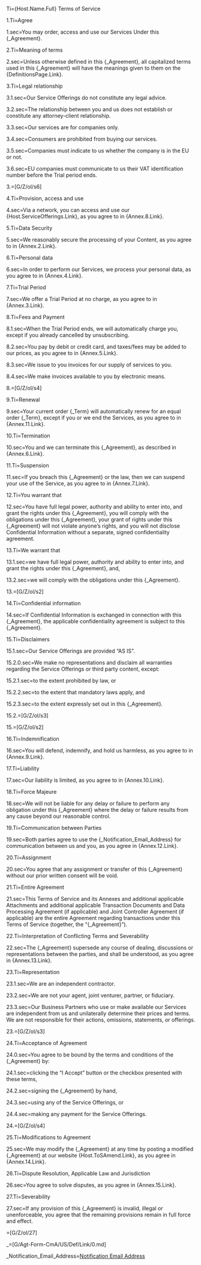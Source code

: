 Ti={Host.Name.Full} Terms of Service

1.Ti=Agree

1.sec=You may order, access and use our Services Under this {_Agreement}.

2.Ti=Meaning of terms

2.sec=Unless otherwise defined in this {_Agreement}, all capitalized terms used in this {_Agreement} will have the meanings given to them on the {DefinitionsPage.Link}.

3.Ti=Legal relationship

3.1.sec=Our Service Offerings do not constitute any legal advice.

3.2.sec=The relationship between you and us does not establish or constitute any attorney-client relationship.

3.3.sec=Our services are for companies only.

3.4.sec=Consumers are prohibited from buying our services.

3.5.sec=Companies must indicate to us whether the company is in the EU or not.

3.6.sec=EU companies must communicate to us their VAT identification number before the Trial period ends.

3.=[G/Z/ol/s6]

4.Ti=Provision, access and use

4.sec=Via a network, you can access and use our {Host.ServiceOfferings.Link}, as you agree to in {Annex.8.Link}.

5.Ti=Data Security

5.sec=We reasonably secure the processing of your Content, as you agree to in {Annex.2.Link}.

6.Ti=Personal data

6.sec=In order to perform our Services, we process your personal data, as you agree to in {Annex.4.Link}.

7.Ti=Trial Period

7.sec=We offer a Trial Period at no charge, as you agree to in {Annex.3.Link}.

8.Ti=Fees and Payment

8.1.sec=When the Trial Period ends, we will automatically charge you, except if you already cancelled by unsubscribing.

8.2.sec=You pay by debit or credit card, and taxes/fees may be added to our prices, as you agree to in {Annex.5.Link}.

8.3.sec=We issue to you invoices for our supply of services to you.

8.4.sec=We make invoices available to you by electronic means.

8.=[G/Z/ol/s4]

9.Ti=Renewal

9.sec=Your current order {_Term} will automatically renew for an equal order {_Term}, except if you or we end the Services, as you agree to in {Annex.11.Link}.

10.Ti=Termination

10.sec=You and we can terminate this {_Agreement}, as described in {Annex.6.Link}.

11.Ti=Suspension

11.sec=If you breach this {_Agreement} or the law, then we can suspend your use of the Service, as you agree to in {Annex.7.Link}.

12.Ti=You warrant that

12.sec=You have full legal power, authority and ability to enter into, and grant the rights under this {_Agreement}, you will comply with the obligations under this {_Agreement}, your grant of rights under this {_Agreement} will not violate anyone’s rights, and you will not disclose Confidential Information without a separate, signed confidentiality agreement.

13.Ti=We warrant that

13.1.sec=we have full legal power, authority and ability to enter into, and grant the rights under this {_Agreement}, and,

13.2.sec=we will comply with the obligations under this {_Agreement}.

13.=[G/Z/ol/s2]

14.Ti=Confidential information

14.sec=If Confidential Information is exchanged in connection with this {_Agreement}, the applicable confidentiality agreement is subject to this {_Agreement}.

15.Ti=Disclaimers

15.1.sec=Our Service Offerings are provided “AS IS”.

15.2.0.sec=We make no representations and disclaim all warranties regarding the Service Offerings or third party content, except:

15.2.1.sec=to the extent prohibited by law, or

15.2.2.sec=to the extent that mandatory laws apply, and

15.2.3.sec=to the extent expressly set out in this {_Agreement}.

15.2.=[G/Z/ol/s3]

15.=[G/Z/ol/s2]

16.Ti=Indemnification

16.sec=You will defend, indemnify, and hold us harmless, as you agree to in {Annex.9.Link}.

17.Ti=Liability

17.sec=Our liability is limited, as you agree to in {Annex.10.Link}.

18.Ti=Force Majeure

18.sec=We will not be liable for any delay or failure to perform any obligation under this {_Agreement} where the delay or failure results from any cause beyond our reasonable control.

19.Ti=Communication between Parties

19.sec=Both parties agree to use the {_Notification_Email_Address} for communication between us and you, as you agree in {Annex.12.Link}.

20.Ti=Assignment

20.sec=You agree that any assignment or transfer of this {_Agreement} without our prior written consent will be void.

21.Ti=Entire Agreement

21.sec=This Terms of Service and its Annexes and additional applicable Attachments and additional applicable Transaction Documents and Data Processing Agreement (if applicable) and Joint Controller Agreement (if applicable) are the entire Agreement regarding transactions under this Terms of Service (together, the “{_Agreement}”).

22.Ti=Interpretation of Conflicting Terms and Severability

22.sec=The {_Agreement} supersede any course of dealing, discussions or representations between the parties, and shall be understood, as you agree in {Annex.13.Link}.

23.Ti=Representation

23.1.sec=We are an independent contractor.

23.2.sec=We are not your agent, joint venturer, partner, or fiduciary.

23.3.sec=Our Business Partners who use or make available our Services are independent from us and unilaterally determine their prices and terms. We are not responsible for their actions, omissions, statements, or offerings.

23.=[G/Z/ol/s3]

24.Ti=Acceptance of Agreement

24.0.sec=You agree to be bound by the terms and conditions of the {_Agreement} by:

24.1.sec=clicking the “I Accept” button or the checkbox presented with these terms,

24.2.sec=signing the {_Agreement} by hand,

24.3.sec=using any of the Service Offerings, or

24.4.sec=making any payment for the Service Offerings.

24.=[G/Z/ol/s4]

25.Ti=Modifications to Agreement

25.sec=We may modify the {_Agreement} at any time by posting a modified {_Agreement} at our website {Host.ToSAmend.Link}, as you agree in {Annex.14.Link}.

26.Ti=Dispute Resolution, Applicable Law and Jurisdiction

26.sec=You agree to solve disputes, as you agree in {Annex.15.Link}.

27.Ti=Severability

27.sec=If any provision of this {_Agreement} is invalid, illegal or unenforceable, you agree that the remaining provisions remain in full force and effect.

=[G/Z/ol/27]

_=[G/Agt-Form-CmA/US/Def/Link/0.md]

_Notification_Email_Address=<a href="#Def.Notification Email Address" class="definedterm">Notification Email Address</a>
